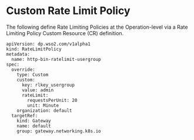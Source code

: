# Custom Rate Limit Policy

The following define Rate Limiting Policies at the Operation-level via a Rate Limiting Policy Custom Resource (CR) definition.

```
apiVersion: dp.wso2.com/v1alpha1
kind: RateLimitPolicy
metadata:
  name: http-bin-ratelimit-usergroup
spec:
  override:
    type: Custom
    custom:
      key: rlkey_usergroup
      value: admin
      rateLimit:
        requestsPerUnit: 20
        unit: Minute
    organization: default
  targetRef:
    kind: Gateway
    name: default
    group: gateway.networking.k8s.io

```